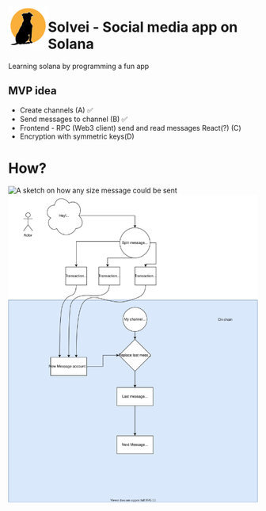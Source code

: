 [<img  align="left" w src="./logo.png" style="width: 80px; height: 80px" alt="Resume application project app icon">](https://github.com/marcus-pousette/solvei)

# Solvei - Social media app on Solana


Learning solana by programming a fun app

## MVP idea

- Create channels (A) ✅
- Send messages to channel (B) ✅
- Frontend - RPC (Web3 client) send and read messages React(?) (C)
- Encryption with symmetric keys(D)


# How? 

![A sketch on how any size message could be sent](./controllers_brief.svg)
<img src="./infra.svg">







